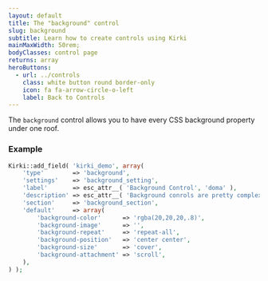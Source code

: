 ```yaml
---
layout: default
title: The "background" control
slug: background
subtitle: Learn how to create controls using Kirki
mainMaxWidth: 50rem;
bodyClasses: control page
returns: array
heroButtons:
  - url: ../controls
    class: white button round border-only
    icon: fa fa-arrow-circle-o-left
    label: Back to Controls
---
```


The `background` control allows you to have every CSS background property under one roof.

### Example

```php
Kirki::add_field( 'kirki_demo', array(
	'type'        => 'background',
	'settings'    => 'background_setting',
	'label'       => esc_attr__( 'Background Control', 'doma' ),
	'description' => esc_attr__( 'Background conrols are pretty complex - but extremely useful if properly used.', 'doma' ),
	'section'     => 'background_section',
	'default'     => array(
		'background-color'      => 'rgba(20,20,20,.8)',
		'background-image'      => '',
		'background-repeat'     => 'repeat-all',
		'background-position'   => 'center center',
		'background-size'       => 'cover',
		'background-attachment' => 'scroll',
	),
) );
```
